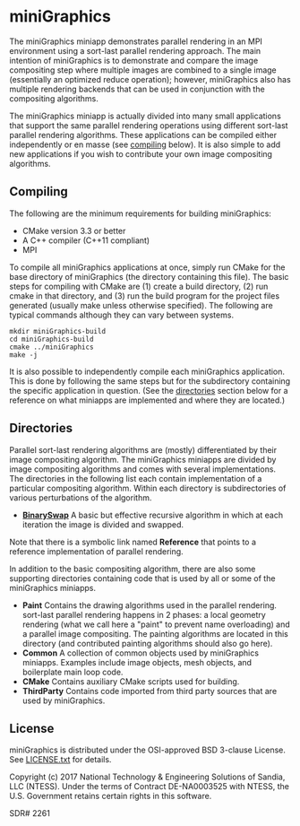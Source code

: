 # miniGraphics #

The miniGraphics miniapp demonstrates parallel rendering in an MPI
environment using a sort-last parallel rendering approach. The main
intention of miniGraphics is to demonstrate and compare the image
compositing step where multiple images are combined to a single image
(essentially an optimized reduce operation); however, miniGraphics also has
multiple rendering backends that can be used in conjunction with the
compositing algorithms.

The miniGraphics miniapp is actually divided into many small applications
that support the same parallel rendering operations using different
sort-last parallel rendering algorithms. These applications can be compiled
either independently or en masse (see [compiling](#compiling) below). It is
also simple to add new applications if you wish to contribute your own
image compositing algorithms.

## Compiling ##

The following are the minimum requirements for building miniGraphics:

  * CMake version 3.3 or better
  * A C++ compiler (C++11 compliant)
  * MPI

To compile all miniGraphics applications at once, simply run CMake for the
base directory of miniGraphics (the directory containing this file). The
basic steps for compiling with CMake are (1) create a build directory,
(2) run cmake in that directory, and (3) run the build program for the
project files generated (usually make unless otherwise specified). The
following are typical commands although they can vary between systems.

    mkdir miniGraphics-build
    cd miniGraphics-build
    cmake ../miniGraphics
    make -j

It is also possible to independently compile each miniGraphics application.
This is done by following the same steps but for the subdirectory
containing the specific application in question. (See the
[directories](#directories) section below for a reference on what miniapps
are implemented and where they are located.)

## Directories ##

Parallel sort-last rendering algorithms are (mostly) differentiated by
their image compositing algorithm. The miniGraphics miniapps are divided by
image compositing algorithms and comes with several implementations. The
directories in the following list each contain implementation of a
particular compositing algorithm. Within each directory is subdirectories
of various perturbations of the algorithm.

  * **[BinarySwap](BinarySwap/README.md)** A basic but effective recursive
    algorithm in which at each iteration the image is divided and swapped.

Note that there is a symbolic link named **Reference** that points to a
reference implementation of parallel rendering.

In addition to the basic compositing algorithm, there are also some
supporting directories containing code that is used by all or some of the
miniGraphics miniapps.

  * **Paint** Contains the drawing algorithms used in the parallel
    rendering. sort-last parallel rendering happens in 2 phases: a local
    geometry rendering (what we call here a "paint" to prevent name
    overloading) and a parallel image compositing. The painting algorithms
    are located in this directory (and contributed painting algorithms
    should also go here).
  * **Common** A collection of common objects used by miniGraphics
    miniapps. Examples include image objects, mesh objects, and boilerplate
    main loop code.
  * **CMake** Contains auxiliary CMake scripts used for building.
  * **ThirdParty** Contains code imported from third party sources that are
    used by miniGraphics.

## License ##

miniGraphics is distributed under the OSI-approved BSD 3-clause License.
See [LICENSE.txt]() for details.

Copyright (c) 2017
National Technology & Engineering Solutions of Sandia, LLC (NTESS). Under
the terms of Contract DE-NA0003525 with NTESS, the U.S. Government retains
certain rights in this software.

SDR# 2261
